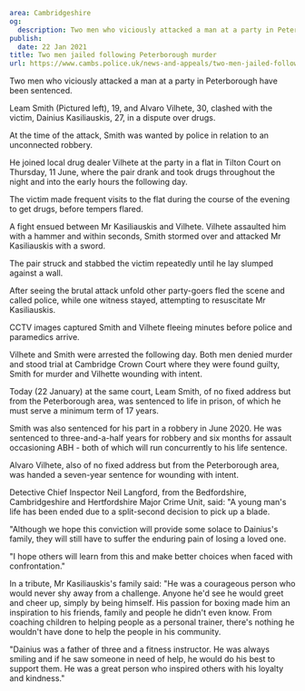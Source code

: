 ```yaml
area: Cambridgeshire
og:
  description: Two men who viciously attacked a man at a party in Peterborough have been sentenced.
publish:
  date: 22 Jan 2021
title: Two men jailed following Peterborough murder
url: https://www.cambs.police.uk/news-and-appeals/two-men-jailed-following-peterborough-murder-Jan-2020
```

Two men who viciously attacked a man at a party in Peterborough have been sentenced.

Leam Smith (Pictured left), 19, and Alvaro Vilhete, 30, clashed with the victim, Dainius Kasiliauskis, 27, in a dispute over drugs.

At the time of the attack, Smith was wanted by police in relation to an unconnected robbery.

He joined local drug dealer Vilhete at the party in a flat in Tilton Court on Thursday, 11 June, where the pair drank and took drugs throughout the night and into the early hours the following day.

The victim made frequent visits to the flat during the course of the evening to get drugs, before tempers flared.

A fight ensued between Mr Kasiliauskis and Vilhete. Vilhete assaulted him with a hammer and within seconds, Smith stormed over and attacked Mr Kasiliauskis with a sword.

The pair struck and stabbed the victim repeatedly until he lay slumped against a wall.

After seeing the brutal attack unfold other party-goers fled the scene and called police, while one witness stayed, attempting to resuscitate Mr Kasiliauskis.

CCTV images captured Smith and Vilhete fleeing minutes before police and paramedics arrive.

Vilhete and Smith were arrested the following day. Both men denied murder and stood trial at Cambridge Crown Court where they were found guilty, Smith for murder and Vilhette wounding with intent.

Today (22 January) at the same court, Leam Smith, of no fixed address but from the Peterborough area, was sentenced to life in prison, of which he must serve a minimum term of 17 years.

Smith was also sentenced for his part in a robbery in June 2020. He was sentenced to three-and-a-half years for robbery and six months for assault occasioning ABH - both of which will run concurrently to his life sentence.

Alvaro Vilhete, also of no fixed address but from the Peterborough area, was handed a seven-year sentence for wounding with intent.

Detective Chief Inspector Neil Langford, from the Bedfordshire, Cambridgeshire and Hertfordshire Major Crime Unit, said: "A young man's life has been ended due to a split-second decision to pick up a blade.

"Although we hope this conviction will provide some solace to Dainius's family, they will still have to suffer the enduring pain of losing a loved one.

"I hope others will learn from this and make better choices when faced with confrontation."

In a tribute, Mr Kasiliauskis's family said: "He was a courageous person who would never shy away from a challenge. Anyone he'd see he would greet and cheer up, simply by being himself. His passion for boxing made him an inspiration to his friends, family and people he didn't even know. From coaching children to helping people as a personal trainer, there's nothing he wouldn't have done to help the people in his community.

"Dainius was a father of three and a fitness instructor. He was always smiling and if he saw someone in need of help, he would do his best to support them. He was a great person who inspired others with his loyalty and kindness."
